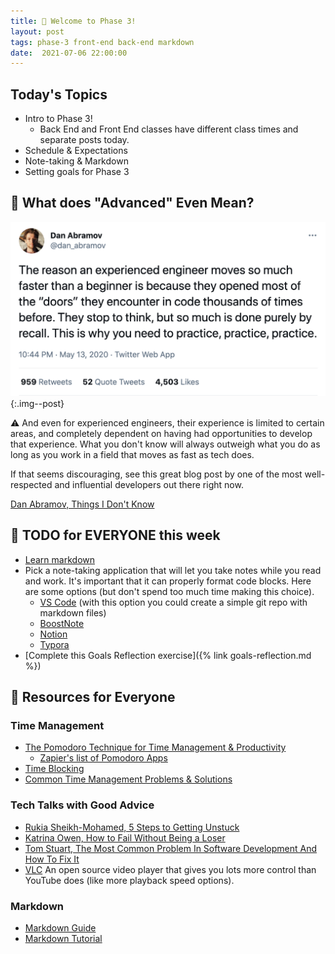 ```yaml
---
title: 🌟 Welcome to Phase 3!
layout: post
tags: phase-3 front-end back-end markdown
date:  2021-07-06 22:00:00
---
```


## Today's Topics

- Intro to Phase 3!
  - Back End and Front End classes have different class times and separate posts today.
- Schedule & Expectations
- Note-taking & Markdown
- Setting goals for Phase 3

## 🤨 What does "Advanced" Even Mean?

![](/assets/img/dan-abramov-tweet.png){:.img--post}

⚠️ And even for experienced engineers, their experience is limited to certain areas, and completely dependent on having had opportunities to develop that experience. What you don't know will always outweigh what you do as long as you work in a field that moves as fast as tech does.

If that seems discouraging, see this great blog post by one of the most well-respected and influential developers out there right now.

[Dan Abramov, Things I Don't Know](https://overreacted.io/things-i-dont-know-as-of-2018/)

## 📝 TODO for EVERYONE this week

- [Learn markdown](https://learnxinyminutes.com/docs/markdown/)
- Pick a note-taking application that will let you take notes while you read and work. It's important that it can properly format code blocks. Here are some options (but don't spend too much time making this choice).
  - [VS Code](https://helgeklein.com/blog/2020/10/vs-code-as-markdown-note-taking-app/) (with this option you could create a simple git repo with markdown files)
  - [BoostNote](https://boostnote.io/)
  - [Notion](https://www.notion.so/)
  - [Typora](https://typora.io/)
- [Complete this Goals Reflection exercise]({% link goals-reflection.md %})

## 🔖 Resources for Everyone

### Time Management

- [The Pomodoro Technique for Time Management & Productivity](https://todoist.com/productivity-methods/pomodoro-technique)
  - [Zapier's list of Pomodoro Apps](https://zapier.com/blog/best-pomodoro-apps/)
- [Time Blocking](https://todoist.com/productivity-methods/time-blocking)
- [Common Time Management Problems & Solutions](https://dev.to/actitime/20-most-common-time-management-problems-solutions-3abb)

### Tech Talks with Good Advice

- [Rukia Sheikh-Mohamed, 5 Steps to Getting Unstuck](https://dev.to/rukiaasm/working-smarter-5-steps-to-getting-unstuck-with-rukia-sheikh-mohamed-1932)
- [Katrina Owen, How to Fail Without Being a Loser](https://youtu.be/40P31QpKtTo)
- [Tom Stuart, The Most Common Problem In Software Development And How To Fix It](https://www.youtube.com/watch?v=TdBELZG0UMY&t=0s)
- [VLC](https://www.videolan.org/vlc/download-macosx.html) An open source video player that gives you lots more control than YouTube does (like more playback speed options).

### Markdown

- [Markdown Guide](https://www.markdownguide.org/getting-started/)
- [Markdown Tutorial](https://www.markdowntutorial.com/)

